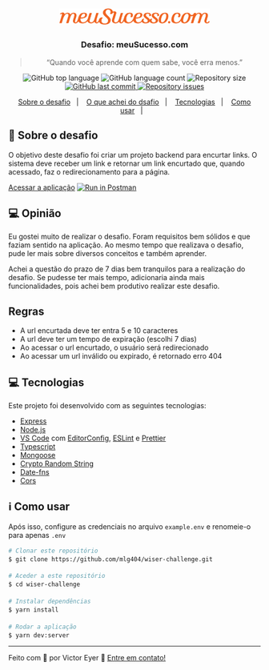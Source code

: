 <h1 align="center">
  <img alt="Wiser Desafio" title="Cyan Agroanalytics" src=".github/logo.svg" width="300px" />
</h1>

<h3 align="center">
  Desafio: meuSucesso.com
</h3>

<blockquote align="center">“Quando você aprende com quem sabe, você erra menos.”</blockquote>

<p align="center">
  <img alt="GitHub top language" src="https://img.shields.io/github/languages/top/mlg404/wiser-challenge.svg">

  <img alt="GitHub language count" src="https://img.shields.io/github/languages/count/mlg404/wiser-challenge.svg">

  <img alt="Repository size" src="https://img.shields.io/github/repo-size/mlg404/wiser-challenge.svg">
  <a href="https://github.com/mlg404/wiser-challenge/commits/master">
    <img alt="GitHub last commit" src="https://img.shields.io/github/last-commit/mlg404/wiser-challenge.svg">
  </a>

  <a href="https://github.com/mlg404/wiser-challenge/issues">
    <img alt="Repository issues" src="https://img.shields.io/github/issues/mlg404/wiser-challenge.svg">
  </a>

</p>

<p align="center">
  <a href="#rocket-sobre-o-desafio">Sobre o desafio</a>&nbsp;&nbsp;&nbsp;|&nbsp;&nbsp;&nbsp;
  <a href="#computer-opiniao">O que achei do dsafio</a>&nbsp;&nbsp;&nbsp;|&nbsp;&nbsp;&nbsp;
  <a href="#computer-tecnologias">Tecnologias</a>&nbsp;&nbsp;&nbsp;|&nbsp;&nbsp;&nbsp;
  <a href="#information_source-como-usar">Como usar</a>&nbsp;&nbsp;&nbsp;|&nbsp;&nbsp;&nbsp;
</p>

## :rocket: Sobre o desafio

O objetivo deste desafio foi criar um projeto backend para encurtar links. O sistema deve receber um link e retornar um link encurtado que, quando acessado, faz o redirecionamento para a página.

[Acessar a aplicação](https://wiser-challenge.herokuapp.com/)
[![Run in Postman](https://run.pstmn.io/button.svg)](https://app.getpostman.com/run-collection/3a90e1fb1a44088603a7)

## :computer: Opinião

Eu gostei muito de realizar o desafio. Foram requisitos bem sólidos e que faziam sentido na aplicação. Ao mesmo tempo que realizava o desafio, pude ler mais sobre diversos conceitos e também aprender.

Achei a questão do prazo de 7 dias bem tranquilos para a realização do desafio. Se pudesse ter mais tempo, adicionaria ainda mais funcionalidades, pois achei bem produtivo realizar este desafio.

## Regras
- A url encurtada deve ter entra 5 e 10 caracteres
- A url deve ter um tempo de expiração (escolhi 7 dias)
- Ao acessar o url encurtado, o usuário será redirecionado
- Ao acessar um url inválido ou expirado, é retornado erro 404

## :computer: Tecnologias

Este projeto foi desenvolvido com as seguintes tecnologias:

-  [Express](https://expressjs.com/)
-  [Node.js](https://nodejs.org/)
-  [VS Code][vc] com [EditorConfig][vceditconfig],  [ESLint][vceslint] e [Prettier][vcprettier]
-  [Typescript](https://www.typescriptlang.org/)
-  [Mongoose](https://mongoosejs.com/)
-  [Crypto Random String](https://github.com/sindresorhus/crypto-random-string#readme)
-  [Date-fns](https://date-fns.org/)
-  [Cors](https://github.com/expressjs/cors#readme)


## :information_source: Como usar

Após isso, configure as credenciais no arquivo `example.env` e renomeie-o para apenas `.env`

```bash
# Clonar este repositório
$ git clone https://github.com/mlg404/wiser-challenge.git

# Aceder a este repositório
$ cd wiser-challenge

# Instalar dependências
$ yarn install

# Rodar a aplicação
$ yarn dev:server
```

---

Feito com 💙 por Victor Eyer :wave: [Entre em contato!](https://www.linkedin.com/in/victoreyer/)

[nodejs]: https://nodejs.org/
[yarn]: https://yarnpkg.com/
[vc]: https://code.visualstudio.com/
[vceditconfig]: https://marketplace.visualstudio.com/items?itemName=EditorConfig.EditorConfig
[vceslint]: https://marketplace.visualstudio.com/items?itemName=dbaeumer.vscode-eslint
[vcprettier]: https://prettier.io/
